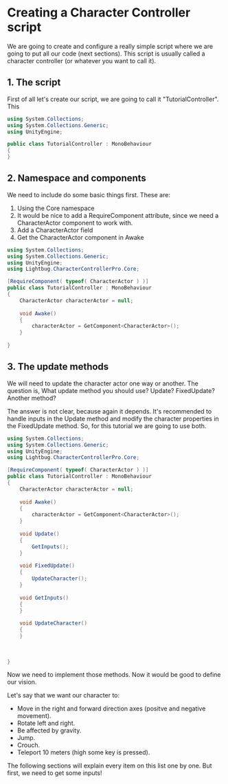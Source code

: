 # Creating a Character Controller script

We are going to create and configure a really simple script where we are going to put all our code \(next sections\). This script is usually called a character controller \(or whatever you want to call it\).

## 1. The script

First of all let's create our script, we are going to call it "TutorialController". This 

```csharp
using System.Collections;
using System.Collections.Generic;
using UnityEngine;

public class TutorialController : MonoBehaviour
{    
}
```

## 2. Namespace and components

We need to include do some basic things first. These are:

1. Using the Core namespace
2. It would be nice to add a RequireComponent attribute, since we need a CharacterActor component to work with.
3. Add a CharacterActor field
4. Get the CharacterActor component in Awake

```csharp
using System.Collections; 
using System.Collections.Generic; 
using UnityEngine; 
using Lightbug.CharacterControllerPro.Core;

[RequireComponent( typeof( CharacterActor ) )] 
public class TutorialController : MonoBehaviour
{       
    CharacterActor characterActor = null;
     
    void Awake()
    {
        characterActor = GetComponent<CharacterActor>();
    }
    
}
```

## 3. The update methods

We will need to update the character actor one way or another. The question is, What update method you should use? Update? FixedUpdate? Another method? 

The answer is not clear, because again it depends. It's recommended to handle inputs in the Update method and modify the character properties in the FixedUpdate method. So, for this tutorial we are going to use both.

```csharp
using System.Collections; 
using System.Collections.Generic; 
using UnityEngine; 
using Lightbug.CharacterControllerPro.Core;

[RequireComponent( typeof( CharacterActor ) )] 
public class TutorialController : MonoBehaviour
{        
    CharacterActor characterActor = null;
    
    void Awake()
    {
        characterActor = GetComponent<CharacterActor>();
    } 
    
    void Update()
    {
        GetInputs();
    }
    
    void FixedUpdate()
    {
        UpdateCharacter();
    }
    
    void GetInputs()
    {        
    }
    
    void UpdateCharacter()
    {        
    }
    
    
    
}
```

Now we need to implement those methods. Now it would be good to define our vision. 

Let's say that we want our character to:

* Move in the right and forward direction axes \(positve and negative movement\).
* Rotate left and right.
* Be affected by gravity.
* Jump.
* Crouch.
* Teleport 10 meters \(high some key is pressed\).

The following sections will explain every item on this list one by one. But first, we need to get some inputs!











